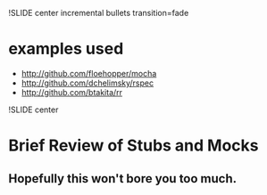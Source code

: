 !SLIDE center incremental bullets transition=fade
# examples used

* http://github.com/floehopper/mocha
* http://github.com/dchelimsky/rspec
* http://github.com/btakita/rr

!SLIDE center
# Brief Review of Stubs and Mocks
## Hopefully this won't bore you too much.
